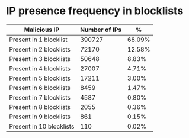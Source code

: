 # IP presence frequency in blocklists
| Malicious IP | Number of IPs | % |
|----|----|----|
| Present in 1 blocklist | 390727 | 68.09% |
| Present in 2 blocklists | 72170 | 12.58% |
| Present in 3 blocklists | 50648 | 8.83% |
| Present in 4 blocklists | 27007 | 4.71% |
| Present in 5 blocklists | 17211 | 3.00% |
| Present in 6 blocklists | 8459 | 1.47% |
| Present in 7 blocklists | 4587 | 0.80% |
| Present in 8 blocklists | 2055 | 0.36% |
| Present in 9 blocklists | 861 | 0.15% |
| Present in 10 blocklists | 110 | 0.02% |
